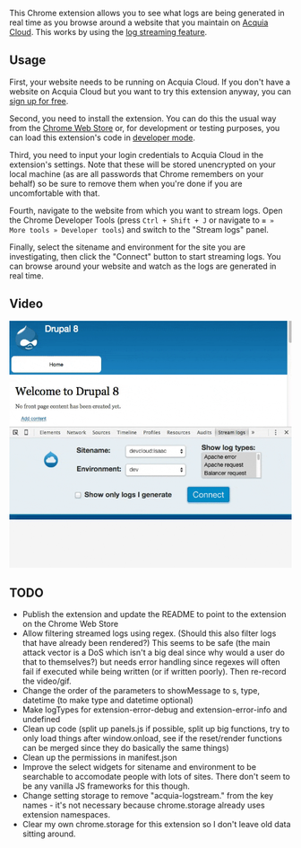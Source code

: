 This Chrome extension allows you to see what logs are being generated in real
time as you browse around a website that you maintain on
[Acquia Cloud](https://www.acquia.com/products-services/acquia-cloud). This
works by using the
[log streaming feature](https://docs.acquia.com/cloud/configure/logging/stream).

## Usage

First, your website needs to be running on Acquia Cloud. If you don't have a
website on Acquia Cloud but you want to try this extension anyway, you can
[sign up for free](https://insight.acquia.com/free).

Second, you need to install the extension. You can do this the usual way from the
[Chrome Web Store](https://chrome.google.com/webstore/category/extensions) or,
for development or testing purposes, you can load this extension's code in
[developer mode](https://developer.chrome.com/extensions/getstarted#unpacked).

Third, you need to input your login credentials to Acquia Cloud in the
extension's settings. Note that these will be stored unencrypted on your local
machine (as are all passwords that Chrome remembers on your behalf) so be sure
to remove them when you're done if you are uncomfortable with that.

Fourth, navigate to the website from which you want to stream logs. Open the
Chrome Developer Tools (press `Ctrl + Shift + J` or navigate to
`≡ » More tools » Developer tools`) and switch to the "Stream logs" panel.

Finally, select the sitename and environment for the site you are
investigating, then click the "Connect" button to start streaming logs. You can
browse around your website and watch as the logs are generated in real time.

## Video

![Logstream video](logstream-video.gif)

## TODO

- Publish the extension and update the README to point to the extension on the Chrome Web Store
- Allow filtering streamed logs using regex. (Should this also filter logs that have already been rendered?) This seems to be safe (the main attack vector is a DoS which isn't a big deal since why would a user do that to themselves?) but needs error handling since regexes will often fail if executed while being written (or if written poorly). Then re-record the video/gif.
- Change the order of the parameters to showMessage to s, type, datetime (to make type and datetime optional)
- Make logTypes for extension-error-debug and extension-error-info and undefined
- Clean up code (split up panels.js if possible, split up big functions, try to only load things after window.onload, see if the reset/render functions can be merged since they do basically the same things)
- Clean up the permissions in manifest.json
- Improve the select widgets for sitename and environment to be searchable to accomodate people with lots of sites. There don't seem to be any vanilla JS frameworks for this though.
- Change setting storage to remove "acquia-logstream." from the key names - it's not necessary because chrome.storage already uses extension namespaces.
- Clear my own chrome.storage for this extension so I don't leave old data sitting around.

